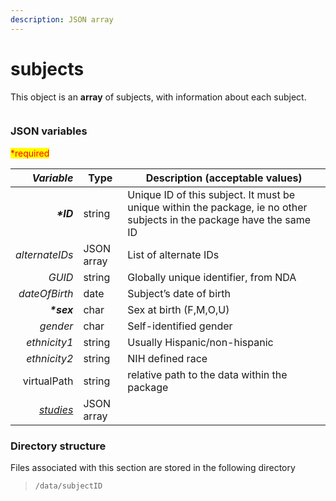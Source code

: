 ```yaml
---
description: JSON array
---
```


# subjects

This object is an **array** of subjects, with information about each subject.

<figure><img src="https://mermaid.ink/img/pako:eNqVk01r4zAQhv9KmBJwwA5OcFNHhZ7aS1l2YXtbDGU2Gidq_YUks_GG_PeV7EiJsz20OkjvSM-rkcbWATY1J2CwldjsJt9-ZtXENFnXOnh--fG9V7MoeuCoMbDd7P6MmPnXBjfvuKXAiav1RjRUiIpU4NUVQfuGpCip0iq40I6yOQ2l2t9vtDGIE27dxZbRLRcm02n8gCgJVSsN4sQHDJftVgV971eHDW0KczyboR_-X8YKi04JFTjhkd4QzU1BUGKpclFQMEiHTKdnyF7aImpU8un0oj4WO4cDfI4n_cTM-Xzt-xOcgsHjoiuHu4A1OD0YXDQy-CvorqCJP75lCnaT53loqiTrd4o4qh1KiR1bjk2jLF8xXlXhK9ZRKT5jPNn8N_yM59Lp_jPvo9s4Dgcnu0mS5KSjP4LrHUuaPYRQkixRcPNKD3avDPSOSsqAGckpx7bQGWTV0aBtY2pPT1zoWgLLsVAUAra6fumqDTAtW3LQo0Dz6EtPNVj9qutRDOwAe2BxCB2wZbyar9LkLl2li7tluk7SYwh_e0c8Xw8tvV0vFqtlmh7_AfB4dsw?type=png" alt=""><figcaption></figcaption></figure>

### JSON variables

<mark style="color:red;">\*required</mark>

|        _**Variable**_ | **Type**   | **Description (acceptable values)**                                                                                   |
| --------------------: | ---------- | --------------------------------------------------------------------------------------------------------------------- |
|            _**\*ID**_ | string     | Unique ID of this subject. It must be unique within the package, ie no other subjects in the package have the same ID |
|        _alternateIDs_ | JSON array | List of alternate IDs                                                                                                 |
|                _GUID_ | string     | Globally unique identifier, from NDA                                                                                  |
|         _dateOfBirth_ | date       | Subject’s date of birth                                                                                               |
|           _**\*sex**_ | char       | Sex at birth (F,M,O,U)                                                                                                |
|              _gender_ | char       | Self-identified gender                                                                                                |
|          _ethnicity1_ | string     | Usually Hispanic/non-hispanic                                                                                         |
|          _ethnicity2_ | string     | NIH defined race                                                                                                      |
|           virtualPath | string     | relative path to the data within the package                                                                          |
| [_studies_](studies/) | JSON array |                                                                                                                       |

### Directory structure

Files associated with this section are stored in the following directory

> `/data/subjectID`
